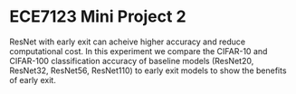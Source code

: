 # ECE7123 Mini Project 2

 ResNet with early exit can acheive higher accuracy and reduce computational cost. In this experiment we compare the CIFAR-10 and CIFAR-100 classification accuracy of baseline models (ResNet20, ResNet32, ResNet56, ResNet110) to early exit models to show the benefits of early exit.
